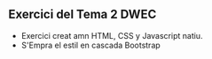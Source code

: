 ## Exercici del Tema 2 DWEC

- Exercici creat amn HTML, CSS y Javascript natiu.
- S'Empra el estil en cascada Bootstrap